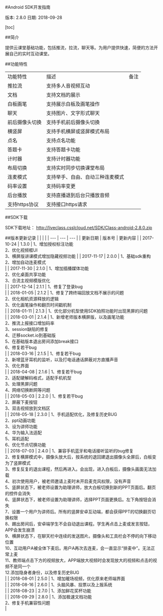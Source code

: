 #Android SDK开发指南

版本: 2.8.0
日期: 2018-09-28

[toc]

##简介

提供云课堂基础功能，包括推流，拉流，聊天等。为用户提供快速，简便的方法开展自己的实时互动课堂。

##功能特性

| |  |  |
| --- | --- | --- |
| 功能特性 | 描述 | 备注 |
| 推拉流 | 支持多人音视频互动 |  |
| 文档 | 支持文档的展示 |  |
| 白板画笔| 支持展示白板及画笔操作 |  |
| 聊天 | 支持图片、文字形式聊天 |  |
| 前后摄像头切换 | 支持手机前后摄像头切换 |  |
| 横竖屏 | 支持手机横屏或竖屏模式布局 |  |
| 点名 | 支持点名功能 |  |
| 答题卡 | 支持答题卡功能 |  |
| 计时器 | 支持计时器功能 |  |
| 布局切换 | 支持实时同步切换课堂布局 |  |
| 连麦模式 | 支持举手、自由、自动三种连麦模式 |  |
| 码率设置 | 支持码率变更 |  |
| 后台播放 | 支持直播退到后台只播放音频 |  |
| 支持https协议 | 支持接口https请求 |  |

##SDK下载

SDK下载地址：
http://liveclass.csslcloud.net/SDK/Class-android-2.8.0.zip

##版本更新记录
| |  |  |
| --- | --- | --- |
| 更新日期 | 版本号 | 更新内容 |
| 2017-10-24 | 1.3.0 | 1、增加授权标注功能<br>2、优化视频框UI<br>3、横屏版讲课模式增加隐藏视频功能 |
| 2017-11-17 | 2.0.0 | 1、基础sdk重构<br>2、增加自动连麦模式<br>|
| 2017-11-30 | 2.1.0 | 1、增加插播媒体功能<br>2、优化桌面共享功能<br>3、合流主视频模版优化<br>|
| 2017-12-14 | 2.1.1 | 1、修复了登录bug<br>|
| 2018-01-05 | 2.1.2 | 1、修复了跨终端回放文档不展示的问题<br>2、优化相机资源释放的逻辑<br>3、优化画笔操作和翻页时间戳机制<br>|
| 2018-01-11 | 2.1.3 | 1、优化部分机型使用SDK拍照功能时出现黑屏的问题<br>|
| 2018-03-01 | 2.1.4 | 1、新增老师版本横屏版，以及画笔功能<br />2、推流上报接口增加码率<br />3、session缺陷的修复<br />4、迁移socket.io到基础版<br />5、在基础版本退出房间添加break接口<br />6、修复若干bug<br />|
| 2018-03-16 | 2.1.5 | 1、修复若干bug<br>2、新增蓝牙耳机的监听，以及打电话通话屏蔽对方直播声音<br>3、优化界面<br>|
| 2018-04-08 | 2.1.6 | 1、修复若干bug<br />2、适配硬解码格式，适配手机机型<br />3、处理黑屏问题<br />4、网络切换断网等问题<br />|
| 2018-05-03 | 2.2.0 | 1、修复若干bug<br />2、屏蔽下麦按钮<br /> 3、双击视频放到文档区<br />|
| 2018-05-18 | 2.3.0 | 1、手机适配优化，及修复历史BUG<br /> 2、ppt动画功能<br />3、设为讲师功能<br />4、华为输入法适配<br /> 5、耳机适配<br />6、优化节点切换功能<br />|
| 2018-07-03 | 2.4.0 | 1、兼容手机蓝牙和电话接听监听的bug修复<br />2、修复横屏模式中，摄像头放大后，按系统的退回建退出摄像头全屏后，白板变为了竖屏模式<br /> 3、修复反复的退出课程，然后再进入。会出现，进入白板后，摄像头画面无法加载<br />4、初次使用用户，被老师邀请上麦时未开启麦克风权限，没有声音<br />5、竖屏状态下，被老师设置为助理讲师，放大白板切换到新的PPT页面后。翻页的控件会消失<br />6、竖屏状态下，被老师设置为助理讲师，选择PPT页面更换后。左下角按钮会消失<br />7、设置一个用户为讲师后。所有的竖屏安卓互动端，都会获得PPT的切换翻页切换权限<br />8、踢出房间后，安卓端学生不会自动退出课程。学生再点击上麦或发言按钮，APP会发生崩溃<br />9、横屏状态下，在聊天栏中连续的发送图片。摄像头和工具栏会不停的向下移动位置<br />10、互动用户A被全体下麦后。用户A再次去连麦，会一直显示“排麦中”。无法正常上麦<br />11、教师端点击下方的视频放大，APP端放大视频时会发现放大的视频和点击的视频不是同一个<br />12.添加隐身者身份，以及修复历史BUG<br />|
| 2018-08-01 | 2.5.0 | 1、增加暖场视频，优化原来老师端界面<br />|
| 2018-08-16 | 2.6.0 | 1、头脑风暴、投票以及上报系统<br />|
| 2018-08-23 | 2.7.0 | 1、添加鲜花奖杯功能<br />|
| 2018-09-29 | 2.8.0 | 1、添加极速文档功能<br />2、修复手机兼容性问题<br />|